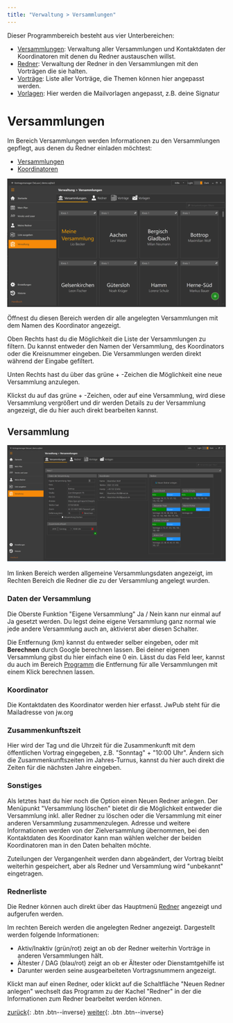 ```yaml
---
title: "Verwaltung > Versammlungen"
---
```


Dieser Programmbereich besteht aus vier Unterbereichen:

* [Versammlungen](VerwaltungVersammlungen.md): Verwaltung aller Versammlungen und Kontaktdaten der Koordinatoren mit denen du Redner austauschen willst.
* [Redner](VerwaltungRedner.md): Verwaltung der Redner in den Versammlungen mit den Vorträgen die sie halten.
* [Vorträge](VerwaltungVortragsthemen.md): Liste aller Vorträge, die Themen können hier angepasst werden.
* [Vorlagen](VerwaltungVorlagen.md): Hier werden die Mailvorlagen angepasst, z.B. deine Signatur

# Versammlungen

Im Bereich Versammlungen werden Informationen zu den Versammlungen gepflegt, aus denen du Redner einladen möchtest:

* [Versammlungen](#versammlung)
* [Koordinatoren](#koordinator)

![Versammlungen](images/VerwaltungVersammlung.png)

Öffnest du diesen Bereich werden dir alle angelegten Versammlungen mit dem Namen des Koordinator angezeigt.

Oben Rechts hast du die Möglichkeit die Liste der Versammlungen zu filtern. Du kannst entweder den Namen der Versammlung, des Koordinators oder die Kreisnummer eingeben. Die Versammlungen werden direkt während der Eingabe gefiltert.

Unten Rechts hast du über das grüne + -Zeichen die Möglichkeit eine neue Versammlung anzulegen.

Klickst du auf das grüne + -Zeichen, oder auf eine Versammlung, wird diese Versammlung vergrößert und dir werden Details zu der Versammlung angezeigt, die du hier auch direkt bearbeiten kannst.

## Versammlung

![Versammlung](images/VerwaltungVersammlung2.png)

Im linken Bereich werden allgemeine Versammlungsdaten angezeigt, 
im Rechten Bereich die Redner die zu der Versammlung angelegt wurden.

### Daten der Versammlung

Die Oberste Funktion "Eigene Versammlung" Ja / Nein kann nur einmal auf Ja gesetzt werden. Du legst deine eigene Versammlung ganz normal wie jede andere Versammlung auch an, aktivierst aber diesen Schalter.

Die Entfernung (km) kannst du entweder selber eingeben, oder mit **Berechnen** durch Google berechnen lassen. Bei deiner eigenen Versammlung gibst du hier einfach eine 0 ein.
Lässt du das Feld leer, kannst du auch im Bereich [Programm](Einstellungen.md) die Entfernung für alle Versammlungen mit einem Klick berechnen lassen.

### Koordinator

Die Kontaktdaten des Koordinator werden hier erfasst. JwPub steht für die Mailadresse von jw.org

### Zusammenkunftszeit

Hier wird der Tag und die Uhrzeit für die Zusammenkunft mit dem öffentlichen Vortrag eingegeben, z.B. "Sonntag" + "10:00 Uhr". Ändern sich die Zusammenkunftszeiten im Jahres-Turnus, kannst du hier auch direkt die Zeiten für die nächsten Jahre eingeben.

### Sonstiges

Als letztes hast du hier noch die Option einen Neuen Redner anlegen.
Der Menüpunkt "Versammlung löschen" bietet dir die Möglichkeit entweder die Versammlung inkl. aller Redner zu löschen
oder die Versammlung mit einer anderen Versammlung zusammenzulegen. Adresse und weitere Informationen werden von der Zielversammlung übernommen,
bei den Kontaktdaten des Koordinator kann man wählen welcher der beiden Koordinatoren man in den Daten behalten möchte.

Zuteilungen der Vergangenheit werden dann abgeändert, der Vortrag bleibt weiterhin gespeichert, aber als Redner und Versammlung wird "unbekannt" eingetragen.

### Rednerliste

Die Redner können auch direkt über das Hauptmenü [Redner](VerwaltungRedner.md) angezeigt und aufgerufen werden.

Im rechten Bereich werden die angelegten Redner angezeigt. Dargestellt werden folgende Informationen:

* Aktiv/Inaktiv (grün/rot) zeigt an ob der Redner weiterhin Vorträge in anderen Versammlungen hält.
* Ältester / DAG (blau/rot) zeigt an ob er Ältester oder Dienstamtgehilfe ist
* Darunter werden seine ausgearbeiteten Vortragsnummern angezeigt.

Klickt man auf einen Redner, oder klickt auf die Schaltfläche "Neuen Redner anlegen" wechselt das Programm zu der Kachel "Redner" in der die Informationen zum Redner bearbeitet werden können.


[zurück](ListeAusgeben.md){: .btn .btn--inverse}  [weiter](VerwaltungRedner.md){: .btn .btn--inverse}
